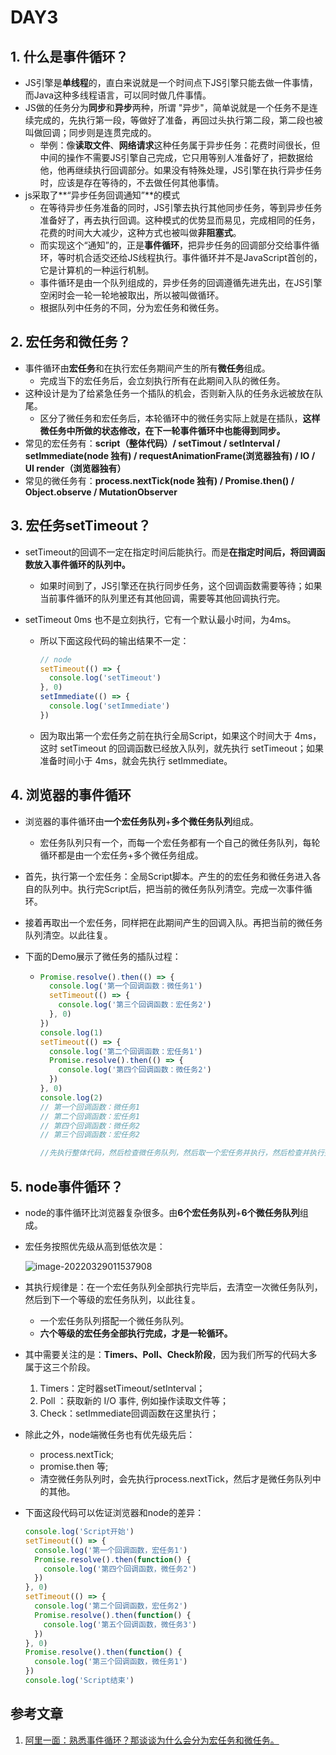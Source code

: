 # DAY3

## 1. 什么是事件循环？

- JS引擎是**单线程**的，直白来说就是一个时间点下JS引擎只能去做一件事情，而Java这种多线程语言，可以同时做几件事情。
- JS做的任务分为**同步**和**异步**两种，所谓 "异步"，简单说就是一个任务不是连续完成的，先执行第一段，等做好了准备，再回过头执行第二段，第二段也被叫做回调；同步则是连贯完成的。
  - 举例：像**读取文件**、**网络请求**这种任务属于异步任务：花费时间很长，但中间的操作不需要JS引擎自己完成，它只用等别人准备好了，把数据给他，他再继续执行回调部分。如果没有特殊处理，JS引擎在执行异步任务时，应该是存在等待的，不去做任何其他事情。
- js采取了**“异步任务回调通知”**的模式
  - 在等待异步任务准备的同时，JS引擎去执行其他同步任务，等到异步任务准备好了，再去执行回调。这种模式的优势显而易见，完成相同的任务，花费的时间大大减少，这种方式也被叫做**非阻塞式**。
  - 而实现这个“通知”的，正是**事件循环**，把异步任务的回调部分交给事件循环，等时机合适交还给JS线程执行。事件循环并不是JavaScript首创的，它是计算机的一种运行机制。
  - 事件循环是由一个队列组成的，异步任务的回调遵循先进先出，在JS引擎空闲时会一轮一轮地被取出，所以被叫做循环。
  - 根据队列中任务的不同，分为宏任务和微任务。



## 2. 宏任务和微任务？

- 事件循环由**宏任务**和在执行宏任务期间产生的所有**微任务**组成。
  - 完成当下的宏任务后，会立刻执行所有在此期间入队的微任务。
- 这种设计是为了给紧急任务一个插队的机会，否则新入队的任务永远被放在队尾。
  - 区分了微任务和宏任务后，本轮循环中的微任务实际上就是在插队，**这样微任务中所做的状态修改，在下一轮事件循环中也能得到同步。**
- 常见的宏任务有：**script（整体代码）/ setTimout / setInterval / setImmediate(node 独有) / requestAnimationFrame(浏览器独有) / IO / UI render（浏览器独有）**
- 常见的微任务有：**process.nextTick(node 独有) / Promise.then() / Object.observe / MutationObserver**



## 3. 宏任务setTimeout？

- setTimeout的回调不一定在指定时间后能执行。而是**在指定时间后，将回调函数放入事件循环的队列中。**

  - 如果时间到了，JS引擎还在执行同步任务，这个回调函数需要等待；如果当前事件循环的队列里还有其他回调，需要等其他回调执行完。

- setTimeout 0ms 也不是立刻执行，它有一个默认最小时间，为4ms。

  - 所以下面这段代码的输出结果不一定：

    ```javascript
    // node
    setTimeout(() => {
      console.log('setTimeout')
    }, 0)
    setImmediate(() => {
      console.log('setImmediate')
    })
    ```
    
  - 因为取出第一个宏任务之前在执行全局Script，如果这个时间大于 4ms，这时 setTimeout 的回调函数已经放入队列，就先执行 setTimeout；如果准备时间小于 4ms，就会先执行 setImmediate。
  
  
  
  
## 4. 浏览器的事件循环

- 浏览器的事件循环由**一个宏任务队列**+**多个微任务队列**组成。

  - 宏任务队列只有一个，而每一个宏任务都有一个自己的微任务队列，每轮循环都是由一个宏任务+多个微任务组成。

- 首先，执行第一个宏任务：全局Script脚本。产生的的宏任务和微任务进入各自的队列中。执行完Script后，把当前的微任务队列清空。完成一次事件循环。

- 接着再取出一个宏任务，同样把在此期间产生的回调入队。再把当前的微任务队列清空。以此往复。

- 下面的Demo展示了微任务的插队过程：

  - ```javascript
    Promise.resolve().then(() => {
      console.log('第一个回调函数：微任务1')
      setTimeout(() => {
        console.log('第三个回调函数：宏任务2')
      }, 0)
    })
    console.log(1)
    setTimeout(() => {
      console.log('第二个回调函数：宏任务1')
      Promise.resolve().then(() => {
        console.log('第四个回调函数：微任务2')
      })
    }, 0)
    console.log(2)
    // 第一个回调函数：微任务1
    // 第二个回调函数：宏任务1
    // 第四个回调函数：微任务2
    // 第三个回调函数：宏任务2
    
    //先执行整体代码，然后检查微任务队列，然后取一个宏任务并执行，然后检查并执行完微任务队列所有任务，然后取一个宏任务并执行，循环往复
    ```

    



## 5. node事件循环？

- node的事件循环比浏览器复杂很多。由**6个宏任务队列**+**6个微任务队列**组成。

- 宏任务按照优先级从高到低依次是：

  ![image-20220329011537908](https://gitee.com/PencilX/myblogassets/raw/master/src/202203290115012.png)
  
- 其执行规律是：在一个宏任务队列全部执行完毕后，去清空一次微任务队列，然后到下一个等级的宏任务队列，以此往复。

  - 一个宏任务队列搭配一个微任务队列。
  - **六个等级的宏任务全部执行完成，才是一轮循环。**

- 其中需要关注的是：**Timers、Poll、Check阶段**，因为我们所写的代码大多属于这三个阶段。

  1. Timers：定时器setTimeout/setInterval；
  2. Poll ：获取新的 I/O 事件, 例如操作读取文件等；
  3. Check：setImmediate回调函数在这里执行；

- 除此之外，node端微任务也有优先级先后：

  - process.nextTick;
  - promise.then 等;
  - 清空微任务队列时，会先执行process.nextTick，然后才是微任务队列中的其他。

- 下面这段代码可以佐证浏览器和node的差异：

  ```javascript
  console.log('Script开始')
  setTimeout(() => {
    console.log('第一个回调函数，宏任务1')
    Promise.resolve().then(function() {
      console.log('第四个回调函数，微任务2')
    })
  }, 0)
  setTimeout(() => {
    console.log('第二个回调函数，宏任务2')
    Promise.resolve().then(function() {
      console.log('第五个回调函数，微任务3')
    })
  }, 0)
  Promise.resolve().then(function() {
    console.log('第三个回调函数，微任务1')
  })
  console.log('Script结束')
  
  ```





## 参考文章

1. [阿里一面：熟悉事件循环？那谈谈为什么会分为宏任务和微任务。](https://juejin.cn/post/7073099307510923295)

